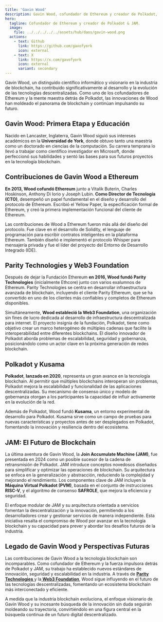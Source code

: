 ```yaml
---
title: 'Gavin Wood'
description: Gavin Wood, cofundador de Ethereum y creador de Polkadot, es un visionario líder en la tecnología blockchain y sistemas descentralizados.
hero:
  tagline: Cofundador de Ethereum y creador de Polkadot & JAM.
  image: 
    file: ../../../../../assets/hub/daos/gavin-wood.png
  actions:
    - text: Github
      link: https://github.com/gavofyork
      icon: external
    - text: X
      link: https://x.com/gavofyork
      icon: external
      variant: secondary
---
```


Gavin Wood, un distinguido científico informático y visionario en la industria de blockchain, ha contribuido significativamente al desarrollo y la evolución de las tecnologías descentralizadas. Como uno de los cofundadores de Ethereum y la mente maestra detrás de Polkadot, las innovaciones de Wood han moldeado el panorama de blockchain y continúan impulsando su futuro.

## Gavin Wood: Primera Etapa y Educación
Nacido en Lancaster, Inglaterra, Gavin Wood siguió sus intereses académicos en la **Universidad de York**, donde obtuvo tanto una maestría como un doctorado en ciencias de la computación. Su carrera temprana lo llevó a trabajar como científico investigador en Microsoft, donde perfeccionó sus habilidades y sentó las bases para sus futuros proyectos en la tecnología blockchain.

## Contribuciones de Gavin Wood a Ethereum
**En 2013, Wood cofundó Ethereum** junto a Vitalik Buterin, Charles Hoskinson, Anthony Di Iorio y Joseph Lubin. **Como Director de Tecnología (CTO)**, desempeñó un papel fundamental en el diseño y desarrollo del protocolo de Ethereum. Escribió el Yellow Paper, la especificación formal de Ethereum, y creó la primera implementación funcional del cliente de Ethereum.

Las contribuciones de Wood a Ethereum fueron más allá del diseño del protocolo. Fue clave en el desarrollo de Solidity, el lenguaje de programación para escribir contratos inteligentes en la plataforma Ethereum. También diseñó e implementó el protocolo Whisper para mensajería privada y fue el líder del proyecto del Entorno de Desarrollo Integrado (IDE).

## Parity Technologies y Web3 Foundation
Después de dejar la Fundación Ethereum **en 2016, Wood fundó Parity Technologies** (inicialmente Ethcore) junto con varios exalumnos de Ethereum. Parity Technologies se centra en desarrollar infraestructura avanzada de blockchain, incluyendo el cliente Parity Ethereum, que se ha convertido en uno de los clientes más confiables y completos de Ethereum disponibles.

Simultáneamente, **Wood estableció la Web3 Foundation**, una organización sin fines de lucro dedicada al desarrollo de infraestructura descentralizada para internet. El proyecto insignia de la fundación, Polkadot, tiene como objetivo crear un marco heterogéneo de múltiples cadenas que facilite la interoperabilidad entre diferentes blockchains. El diseño innovador de Polkadot aborda problemas de escalabilidad, seguridad y gobernanza, posicionándolo como un actor clave en la próxima generación de redes blockchain.

## Polkadot y Kusama
**Polkadot**, **lanzado en 2020**, representa un gran avance en la tecnología blockchain. Al permitir que múltiples blockchains interoperan sin problemas, Polkadot mejora la escalabilidad y funcionalidad de las aplicaciones descentralizadas. Su mecanismo de consenso único y modelo de gobernanza otorgan a los participantes la capacidad de influir activamente en la evolución de la red.

Además de Polkadot, Wood fundó **Kusama**, un entorno experimental de desarrollo para Polkadot. Kusama sirve como un campo de pruebas para nuevas características y proyectos antes de ser desplegados en Polkadot, fomentando la innovación y resiliencia dentro del ecosistema.

## JAM: El Futuro de Blockchain
La última aventura de Gavin Wood, la **Join Accumulate Machine (JAM)**, fue presentada en 2024 como un posible sucesor de la cadena de retransmisión de Polkadot. JAM introduce conceptos novedosos diseñados para simplificar y optimizar las operaciones de blockchain. Su arquitectura se enfoca en la generalización y abstracción, reduciendo la complejidad y mejorando el rendimiento. Los componentes clave de JAM incluyen la **Máquina Virtual Polkadot (PVM)**, basada en el conjunto de instrucciones **RISC-V**, y el algoritmo de consenso **SAFROLE**, que mejora la eficiencia y seguridad.

El enfoque modular de JAM y su arquitectura orientada a servicios fomentan la descentralización y la innovación, permitiendo a los desarrolladores crear y gestionar servicios de manera independiente. Esta iniciativa resalta el compromiso de Wood por avanzar en la tecnología blockchain y su capacidad para prever y abordar los desafíos futuros de la industria.

## Legado de Gavin Wood y Perspectivas Futuras
Las contribuciones de Gavin Wood a la tecnología blockchain son incomparables. Como cofundador de Ethereum y la fuerza impulsora detrás de Polkadot y JAM, su trabajo ha establecido nuevos estándares de innovación, seguridad y escalabilidad en la industria. A través de [**Parity Technologies** ](https://dablock.com/ecosystem/parity-technologies/)y la[ **Web3 Foundation**](https://dablock.com/ecosystem/web3-foundation/), Wood sigue influyendo en el futuro de las tecnologías descentralizadas, fomentando un ecosistema blockchain más interconectado y eficiente.

A medida que la industria blockchain evoluciona, el enfoque visionario de Gavin Wood y su incesante búsqueda de la innovación sin duda seguirán moldeando su trayectoria, convirtiéndolo en una figura central en la búsqueda continua de un futuro digital descentralizado.
